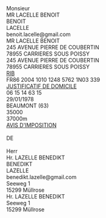<div class="gender">Monsieur</div>
<div id="name">MR LACELLE BENOIT</div>
<div id="given_name">BENOIT</div>
<div id="family_name">LACELLE</div>
<div id="email">benoit.lacelle@gmail.com</div>
<div id="postal_address">MR LACELLE BENOIT<br>245 AVENUE PIERRE DE COUBERTIN<br>78955 CARRIERES SOUS POISSY</div>
<div id="address">245 AVENUE PIERRE DE COUBERTIN<br>78955 CARRIERES SOUS POISSY</div>
<a href="https://www.crid.asso.fr/IMG/pdf/iban_droits_ici_et_la_bas_00020064202.pdf" id="rib">RIB</a>
<div id="iban">FR86 2004 1010 1248 5762 1N03 339</div>
<a href="https://github.com/cormoran-io/retriever-cases/raw/master/2019-03_ProofOfResidence_EDF.pdf" id="proof_of_residence">JUSTIFICATIF DE DOMICILE</a>
<div id="phone_number">06 15 14 63 15</div>
<div id="birthdate">29/01/1978</div>
<div id="birthplace">BEAUMONT (63)</div>
<div id="income_tax_reference">35000</div>
<div id="taxable_income">37000m</div>
<a href="https://www.artee.fr/wp-content/uploads/2017/12/Exemple_avis_imposition.pdf" id="income_notice">AVIS D'IMPOSITION</a>
<br><br>DE<br><br>
<div class="gender_de">Herr</div>
<div id="name_de">Hr. LAZELLE BENEDIKT</div>
<div id="given_name_de">BENEDIKT</div>
<div id="family_name_de">LAZELLE</div>
<div id="email_de">benedikt.lazelle@gmail.com</div>
<div id="address_de">Seeweg 1<br>15299 Müllrose</div>
<div id="postal_address_de">Hr. LAZELLE BENEDIKT<br>Seeweg 1<br>15299 Müllrose</div>


